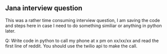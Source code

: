 ## Jana interview question

This was a rather time consuming interview question, I am saving the code and steps here in case I need to do something similiar or anything in python later. 

Q: Write code in python to call my phone at x pm on xx/xx/xx and read the first line of reddit. You should use the twilio api to make the call. 